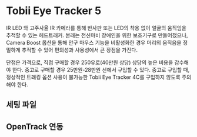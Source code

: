# Tobii Eye Tracker 5
IR LED 와 고주사율 IR 카메라를 통해 반사판 또는 LED의 착용 없이 얼굴의 움직임을 추적할 수 있는 헤드트래커. 본래는 전신마비 장애인을 위한 보조기구로 만들어졌으나, Camera Boost 옵션을 통해 안구 마우스 기능을 비활성화한 경우 머리의 움직음을 정밀하게 추적할 수 있어 편의성과 사용성에서 큰 장점을 가진다.

단점은 가격으로, 직접 구매할 경우 250유로(40만원 상당) 상당의 높은 비용을 감수해야 한다. 중고로 구매할 경우 25만원-28만원 선에서 구입할 수 있다. 중고로 구입할 때, 정상적인 트래킹 옵션 사용이 불가능한 Tobii Eye Tracker 4C를 구입하지 않도록 주의해야 한다.

## 세팅 파일
## OpenTrack 연동
